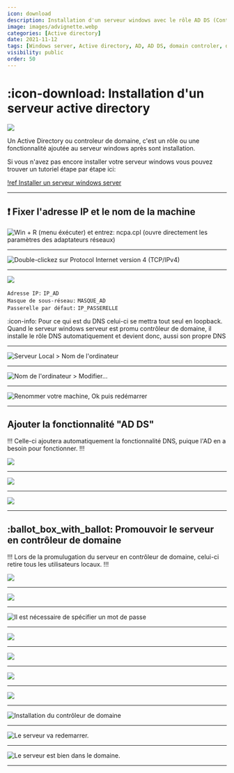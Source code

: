 ```yaml
---
icon: download
description: Installation d'un serveur windows avec le rôle AD DS (Controleur de domaine).
image: images/advignette.webp
categories: [Active directory]
date: 2021-11-12
tags: [Windows server, Active directory, AD, AD DS, domain controler, domain, controleur de domaine]
visibility: public
order: 50
---
```


# :icon-download: Installation d'un serveur active directory

![](images/adins.webp)

Un Active Directory ou controleur de domaine, c'est un rôle ou une fonctionnalité ajoutée au serveur windows après sont installation.


Si vous n'avez pas encore installer votre serveur windows vous pouvez trouver un tutoriel étape par étape ici:

[!ref Installer un serveur windows server](https://windows.contactit.fr/windows-server/install-ws.md)


---

## :exclamation: Fixer l'adresse IP et le nom de la machine

![`Win + R` (menu éxécuter) et entrez: `ncpa.cpl`  
(ouvre directement les paramètres des adaptateurs réseaux)](images/install-ad/1.webp)

---

![Double-clickez sur `Protocol Internet version 4 (TCP/IPv4)`](images/install-ad/2.webp)

---

![](images/install-ad/3.webp)

`Adresse IP:` `IP_AD`  
`Masque de sous-réseau:` `MASQUE_AD`  
`Passerelle par défaut:` `IP_PASSERELLE`  

:icon-info: Pour ce qui est du DNS celui-ci se mettra tout seul en loopback.
Quand le serveur windows serveur est promu contrôleur de domaine, il installe le rôle DNS automatiquement et devient donc, aussi son propre DNS

---

![`Serveur Local > Nom de l'ordinateur`](images/install-ad/4.webp)

---

![`Nom de l'ordinateur > Modifier...`](images/install-ad/5.webp)

---

![Renommer votre machine, `Ok` puis redémarrer](images/install-ad/6.webp)

---

## Ajouter la fonctionnalité "AD DS"

!!!
Celle-ci ajoutera automatiquement la fonctionnalité DNS, puique l'AD en a besoin pour fonctionner.
!!!

![](images/install-ad/7.webp)

---

![](images/install-ad/8.webp)

---

![](images/install-ad/9.webp)

---

## :ballot_box_with_ballot: Promouvoir le serveur en contrôleur de domaine

!!!
Lors de la promulugation du serveur en contrôleur de domaine, celui-ci retire tous les utilisateurs locaux.
!!!

![](images/install-ad/10.webp)

---

![](images/install-ad/11.webp)

---

![Il est nécessaire de spécifier un mot de passe](images/install-ad/12.webp)

---

![](images/install-ad/13.webp)

---

![](images/install-ad/14.webp)

---

![](images/install-ad/15.webp)

---

![](images/install-ad/16.webp)

---

![Installation du contrôleur de domaine](images/install-ad/17.webp)

---

![Le serveur va redemarrer.](images/install-ad/18.webp)

---

![Le serveur est bien dans le domaine.](images/install-ad/19.webp)

---













